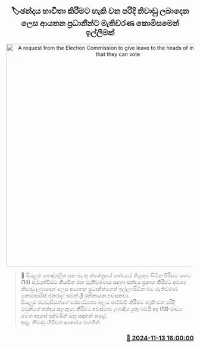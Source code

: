 <p align='center'><b><h2 align='center' title='A request from the Election Commission to give leave to the heads of institutions so that they can vote'>🏷ඡන්දය භාවිතා කිරීමට හැකි වන පරිදි නිවාඩු ලබාදෙන ලෙස ආයතන ප්‍රධානීන්ට මැතිවරණ කොමිසමෙන් ඉල්ලීමක්</h2></b></p>
<p align='center'><img src='https://helakuru.sgp1.cdn.digitaloceanspaces.com/esana/images/lib/saman-sri-rathnayake-media.jpg' width='600' alt='A request from the Election Commission to give leave to the heads of institutions so that they can vote'></p>

>📝 සියලුම පෞද්ගලික සහ බැංකු ක්ෂේත්‍රයේ සේවයේ නියුතුව සිටින පිරිසට හෙට (14) පැවැත්වීමට නියමිත මහ මැතිවරණය සඳහා ඡන්දය ප්‍රකාශ කිරීමට අවශ්‍ය නිවාඩු ලබාදෙන ලෙස ආයතන ප්‍රධානීන්ගෙන් ඉල්ලා සිටින බව මැතිවරණ කොමසාරිස් ජනරාල් සමන් ශ්‍රී රත්නායක පවසනවා.<br>සියලුම රටවැසියන්ගේ පරමාධිපත්‍ය බලය පාවිච්චි කිරීමට හැකි වන පරිදි ඔවුන්ගේ ඡන්දය සලකුණු කිරීමට අවස්ථාව ලබාදිය යුතු බවයි අද (13) මාධ්‍ය වෙත අදහස් දක්වමින් ඔහු සඳහන් කළේ.<br>අදාළ නිවාඩු හිමිවන ආකාරය පහතින්. <br>

<h3 align='right'><a href='https://www.helakuru.lk/esana/p/105010/'>📅 2024-11-13 16:00:00</a></h3>
